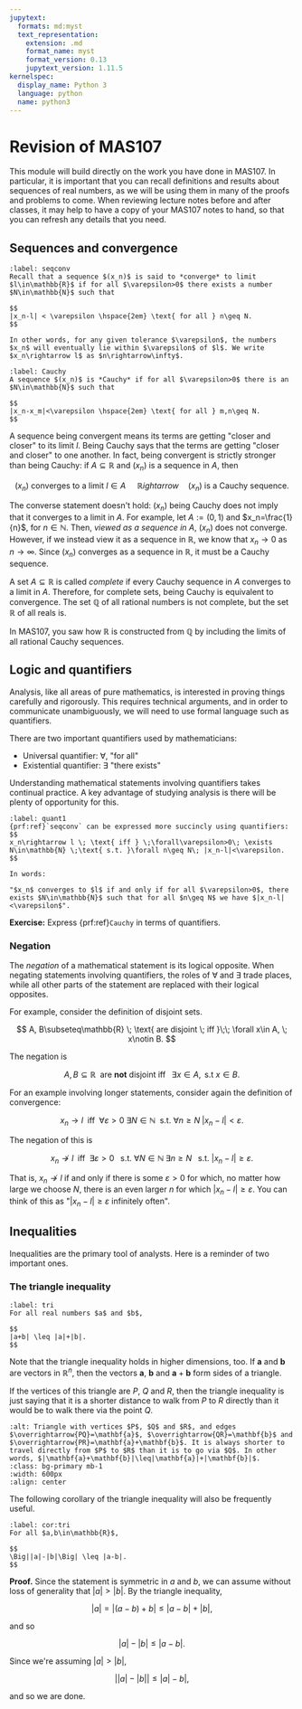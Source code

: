 ```yaml
---
jupytext:
  formats: md:myst
  text_representation:
    extension: .md
    format_name: myst
    format_version: 0.13
    jupytext_version: 1.11.5
kernelspec:
  display_name: Python 3
  language: python
  name: python3
---
```


# Revision of MAS107

This module will build directly on the work you have done in MAS107. In particular, it is important that you can recall definitions and results about sequences of real numbers, as we will be using them in many of the proofs and problems to come. When reviewing lecture notes before and after classes, it may help to have a copy of your MAS107 notes to hand, so that you can refresh any details that you need.

## Sequences and convergence

````{prf:definition} Convergence
:label: seqconv
Recall that a sequence $(x_n)$ is said to *converge* to limit $l\in\mathbb{R}$ if for all $\varepsilon>0$ there exists a number $N\in\mathbb{N}$ such that

$$
|x_n-l| < \varepsilon \hspace{2em} \text{ for all } n\geq N.
$$

In other words, for any given tolerance $\varepsilon$, the numbers $x_n$ will eventually lie within $\varepsilon$ of $l$. We write $x_n\rightarrow l$ as $n\rightarrow\infty$.
````

````{prf:definition} Cauchy sequence
:label: Cauchy
A sequence $(x_n)$ is *Cauchy* if for all $\varepsilon>0$ there is an $N\in\mathbb{N}$ such that 

$$
|x_n-x_m|<\varepsilon \hspace{2em} \text{ for all } m,n\geq N.
$$
````

A sequence being convergent means its terms are getting "closer and closer" to its limit $l$. Being Cauchy says that the terms are getting "closer and closer" to one another. In fact, being convergent is strictly stronger than being Cauchy: if $A\subseteq\mathbb{R}$ and $(x_n)$ is a sequence in $A$, then

$$
(x_n) \text{ converges to a limit $l\in A$ } \hspace{1em} \mathbb{R}ightarrow \hspace{1em} (x_n) \text{ is a Cauchy sequence}.
$$

The converse statement doesn't hold: $(x_n)$ being Cauchy does not imply that it converges to a limit in $A$. For example, let $A:=(0,1)$ and $x_n=\frac{1}{n}$, for $n\in\mathbb{N}$. Then, *viewed as a sequence in* $A$, $(x_n)$ does not converge. However, if we instead view it as a sequence in $\mathbb{R}$, we know that $x_n\rightarrow 0$ as $n\rightarrow\infty$. Since $(x_n)$ converges as a sequence in $\mathbb{R}$, it must be a Cauchy sequence.

A set $A\subseteq\mathbb{R}$ is called *complete* if every Cauchy sequence in $A$ converges to a limit in $A$. Therefore, for complete sets, being Cauchy is equivalent to convergence. The set $\mathbb{Q}$ of all rational numbers is not complete, but the set $\mathbb{R}$ of all reals is.

In MAS107, you saw how $\mathbb{R}$ is constructed from $\mathbb{Q}$ by including the limits of all rational Cauchy sequences.

## Logic and quantifiers

Analysis, like all areas of pure mathematics, is interested in proving things carefully and rigorously. This requires technical arguments, and in order to communicate unambiguously, we will need to use formal language such as quantifiers.

There are two important quantifiers used by mathematicians:

- Universal quantifier: $\forall$, "for all"
- Existential quantifier: $\exists$ "there exists"

Understanding mathematical statements involving quantifiers takes continual practice. A key advantage of studying analysis is there will be plenty of opportunity for this.

````{prf:example}
:label: quant1
{prf:ref}`seqconv` can be expressed more succincly using quantifiers:
$$
x_n\rightarrow l \; \text{ iff } \;\forall\varepsilon>0\; \exists N\in\mathbb{N} \;\text{ s.t. }\forall n\geq N\; |x_n-l|<\varepsilon.
$$

In words: 

"$x_n$ converges to $l$ if and only if for all $\varepsilon>0$, there exists $N\in\mathbb{N}$ such that for all $n\geq N$ we have $|x_n-l|<\varepsilon$".
````

**Exercise:**
Express {prf:ref}`Cauchy` in terms of quantifiers.


### Negation

The *negation* of a mathematical statement is its logical opposite. When negating statements involving quantifiers, the roles of $\forall$ and $\exists$ trade places, while all other parts of the statement are replaced with their logical opposites.

For example, consider the definition of disjoint sets.

$$
A, B\subseteq\mathbb{R}	 \; \text{ are disjoint \; iff }\;\; \forall x\in A, \; x\notin B.
$$

The negation is

$$
A, B\subseteq\mathbb{R}	 \; \text{ are }\textbf{not}\text{ disjoint iff }\;\; \exists x\in A, \text{ s.t } x\in B.
$$

For an example involving longer statements, consider again the definition of convergence:

$$
x_n\rightarrow l \; \text{ iff } \;\forall\varepsilon>0\; \exists N\in\mathbb{N} \;\text{ s.t. }\forall n\geq N\; |x_n-l|<\varepsilon.
$$

The negation of this is

$$
x_n\not\rightarrow l \; \text{ iff } \;\exists\varepsilon>0\; \;\text{ s.t. }\forall N\in\mathbb{N} \;\exists n\geq N\;\;\text{ s.t. } |x_n-l|\geq\varepsilon.
$$

That is, $x_n\not\rightarrow l$ if and only if there is some $\varepsilon>0$ for which, no matter how large we choose $N$, there is an even larger $n$ for which $|x_n-l|\geq\varepsilon$. You can think of this as "$|x_n-l|\geq\varepsilon$ infinitely often".

## Inequalities

Inequalities are the primary tool of analysts. Here is a reminder of two important ones.

### The triangle inequality

```{prf:theorem}
:label: tri
For all real numbers $a$ and $b$,

$$
|a+b| \leq |a|+|b|.
$$
```

Note that the triangle inequality holds in higher dimensions, too. If $\textbf{a}$ and $\textbf{b}$ are vectors in $\mathbb{R}^n$, then the vectors $\mathbf{a}$, $\mathbf{b}$ and $\mathbf{a}+\mathbf{b}$ form sides of a triangle.

If the vertices of this triangle are $P$, $Q$ and $R$, then the triangle inequality is just saying that it is a shorter distance to walk from $P$ to $R$ directly than it would be to walk there via the point $Q$.

```{image} ../MAS2004-9Sem2Notes/figs/tri_ineq.png
:alt: Triangle with vertices $P$, $Q$ and $R$, and edges $\overrightarrow{PQ}=\mathbf{a}$, $\overrightarrow{QR}=\mathbf{b}$ and $\overrightarrow{PR}=\mathbf{a}+\mathbf{b}$. It is always shorter to travel directly from $P$ to $R$ than it is to go via $Q$. In other words, $|\mathbf{a}+\mathbf{b}|\leq|\mathbf{a}|+|\mathbf{b}|$.
:class: bg-primary mb-1
:width: 600px
:align: center
```


The following corollary of the triangle inequality will also be frequently useful.

````{prf:corollary}
:label: cor:tri
For all $a,b\in\mathbb{R}$,

$$
\Big||a|-|b|\Big| \leq |a-b|.
$$
````

**Proof.** Since the statement is symmetric in $a$ and $b$, we can assume without loss of generality that $|a|>|b|$. By the triangle inequality,

$$
|a| = |(a-b) +b| \leq |a-b| +|b|,
$$

and so

$$
|a|-|b|\leq |a-b|.
$$

Since we're assuming $|a|>|b|$,

$$
\Big||a|-|b|\Big| \leq |a|-b|,
$$

and so we are done.